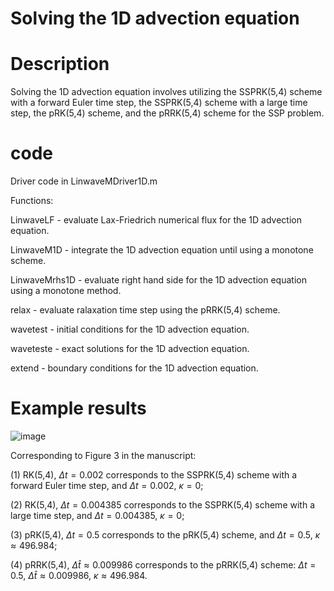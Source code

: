 # Solving the 1D advection equation

# Description
Solving the 1D advection equation involves utilizing the SSPRK(5,4) scheme with a forward Euler time step, the SSPRK(5,4) scheme with a large time step, the pRK(5,4) scheme, and the pRRK(5,4) scheme for the SSP problem.

# code
Driver code in LinwaveMDriver1D.m

Functions:

LinwaveLF - evaluate Lax-Friedrich numerical flux for the 1D advection equation.

LinwaveM1D - integrate the 1D advection equation until using a monotone scheme.

LinwaveMrhs1D - evaluate right hand side for the 1D advection equation using a monotone method.

relax - evaluate ralaxation time step using the pRRK(5,4) scheme.

wavetest - initial conditions for the 1D advection equation.

waveteste - exact solutions for the 1D advection equation.

extend - boundary conditions for the 1D advection equation.

# Example results
![image](https://github.com/liulelenudt/LTS-for-scalar-conservation-laws/assets/148626828/53bbbd3a-5e99-45a6-86d3-cd8630ecedc5)

Corresponding to Figure 3 in the manuscript:

(1) RK(5,4), $\Delta t=0.002$ corresponds to the SSPRK(5,4) scheme with a forward Euler time step, and $\Delta t=0.002$, $\kappa=0$;

(2) RK(5,4), $\Delta t=0.004385$ corresponds to the SSPRK(5,4) scheme with a large time step, and $\Delta t=0.004385$, $\kappa=0$;

(3) pRK(5,4), $\Delta t=0.5$ corresponds to the pRK(5,4) scheme, and $\Delta t=0.5$, $\kappa\approx496.984$;

(4) pRRK(5,4), $\Delta\hat{t}\approx0.009986$ corresponds to the pRRK(5,4) scheme: $\Delta t=0.5$, $\Delta\hat{t}\approx0.009986$, $\kappa\approx496.984$.
